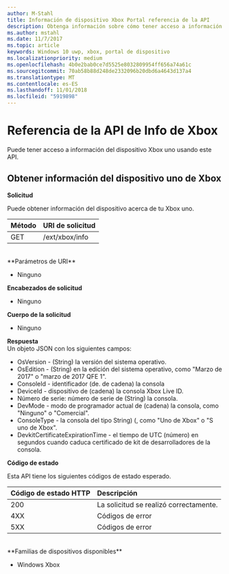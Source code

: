 ```yaml
---
author: M-Stahl
title: Información de dispositivo Xbox Portal referencia de la API
description: Obtenga información sobre cómo tener acceso a información del dispositivo de Xbox.
ms.author: mstahl
ms.date: 11/7/2017
ms.topic: article
keywords: Windows 10 uwp, xbox, portal de dispositivo
ms.localizationpriority: medium
ms.openlocfilehash: 4b0e2bab0ce7d5525e8032809954ff656a74a61c
ms.sourcegitcommit: 70ab58b88d248de2332096b20dbd6a4643d137a4
ms.translationtype: MT
ms.contentlocale: es-ES
ms.lasthandoff: 11/01/2018
ms.locfileid: "5919898"
---
```

# <a name="xbox-info-api-reference"></a>Referencia de la API de Info de Xbox   
Puede tener acceso a información del dispositivo Xbox uno usando este API.

## <a name="get-xbox-one-device-information"></a>Obtener información del dispositivo uno de Xbox

**Solicitud**

Puede obtener información del dispositivo acerca de tu Xbox uno.

Método      | URI de solicitud
:------     | :-----
GET | /ext/xbox/info
<br />
**Parámetros de URI**

- Ninguno

**Encabezados de solicitud**

- Ninguno

**Cuerpo de la solicitud**

- Ninguno

**Respuesta**   
Un objeto JSON con los siguientes campos:

* OsVersion - (String) la versión del sistema operativo.
* OsEdition - (String) en la edición del sistema operativo, como "Marzo de 2017" o "marzo de 2017 QFE 1".
* ConsoleId - identificador (de. de cadena) la consola
* DeviceId - dispositivo de (cadena) la consola Xbox Live ID.
* Número de serie: número de serie de (String) la consola.
* DevMode - modo de programador actual de (cadena) la consola, como "Ninguno" o "Comercial".
* ConsoleType - la consola del tipo String) (, como "Uno de Xbox" o "S uno de Xbox".
* DevkitCertificateExpirationTime - el tiempo de UTC (número) en segundos cuando caduca certificado de kit de desarrolladores de la consola.

**Código de estado**

Esta API tiene los siguientes códigos de estado esperado.

Código de estado HTTP      | Descripción
:------     | :-----
200 | La solicitud se realizó correctamente.
4XX | Códigos de error
5XX | Códigos de error

<br />
**Familias de dispositivos disponibles**

* Windows Xbox